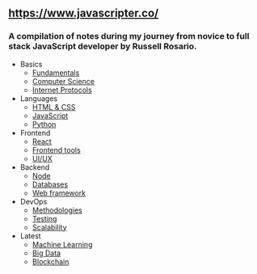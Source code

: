 ## https://www.javascripter.co/

### A compilation of notes during my journey from novice to full stack JavaScript developer by Russell Rosario.

- Basics
  - [Fundamentals](content/basics/fundamentals.md)
  - [Computer Science](content/basics/cs.md)
  - [Internet Protocols](content/basics/ip.md)
- Languages
  - [HTML & CSS](content/languages/html_css.md)
  - [JavaScript](content/languages/js.md)
  - [Python](content/languages/python.md)
- Frontend
  - [React](content/frontend/react.md)
  - [Frontend tools](content/frontend/frameworks.md)
  - [UI/UX](content/frontend/uiux.md)
- Backend
  - [Node](content/backend/node.md)
  - [Databases](content/backend/databases.md)
  - [Web framework](content/backend/web_framework.md)
- DevOps
  - [Methodologies](content/devops/methodologies.md)
  - [Testing](content/devops/testing.md)
  - [Scalability](content/devops/scalability.md)
- Latest
  - [Machine Learning](content/latest/machine_learning.md)
  - [Big Data](content/latest/big_data.md)
  - [Blockchain](content/latest/blockchain.md)
